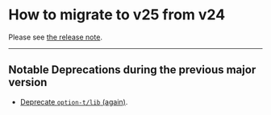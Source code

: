 # How to migrate to v25 from v24

Please see [the release note](https://github.com/option-t/option-t/releases/tag/v26.0.0).

---

## Notable Deprecations during the previous major version

- [Deprecate `option-t/lib` (again)](https://github.com/option-t/option-t/releases/tag/v24.1.0).
